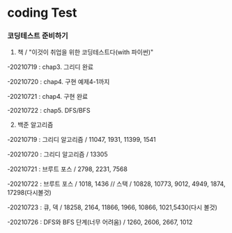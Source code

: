 # coding Test

### 코딩테스트 준비하기

1. 책 / "이것이 취업을 위한 코딩테스트다(with 파이썬)"

-20210719 : chap3. 그리디 완료

-20210720 : chap4. 구현 예제4-1까지

-20210721 : chap4. 구현 완료

-20210722 : chap5. DFS/BFS

2. 백준 알고리즘

-20210719 : 그리디 알고리즘 / 11047, 1931, 11399, 1541

-20210720 : 그리디 알고리즘 / 13305

-20210721 : 브루트 포스 / 2798, 2231, 7568

-20210722 : 브루트 포스 / 1018, 1436 // 스택 / 10828, 10773, 9012, 4949, 1874, 17298(다시볼것)

-20210723 : 큐, 덱 / 18258, 2164, 11866, 1966, 10866, 1021,5430(다시 볼것)

-20210726 : DFS와 BFS 단계(너무 어려움) / 1260, 2606, 2667, 1012
